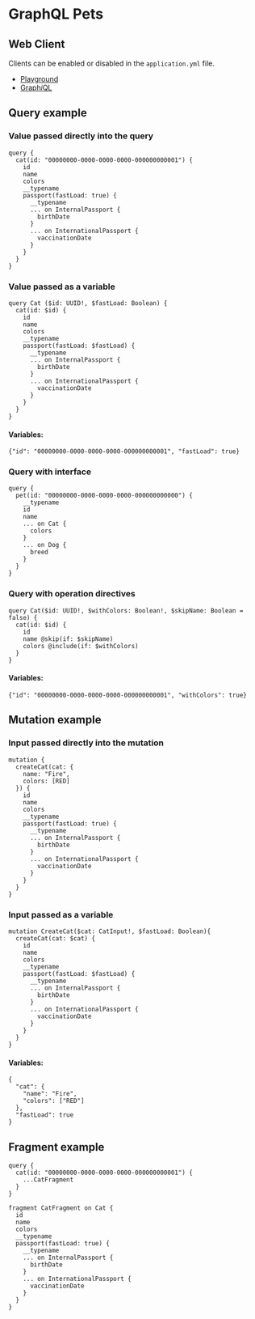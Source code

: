 # GraphQL Pets

## Web Client

Clients can be enabled or disabled in the `application.yml` file.

- [Playground](http://localhost:8080/playground)
- [Graph*i*QL](http://localhost:8080/graphiql)

## Query example

### Value passed directly into the query

```
query {
  cat(id: "00000000-0000-0000-0000-000000000001") {
    id
    name
    colors
    __typename
    passport(fastLoad: true) {
      __typename
      ... on InternalPassport {
        birthDate
      }
      ... on InternationalPassport {
        vaccinationDate
      }
    }
  }
}
```

### Value passed as a variable

```
query Cat ($id: UUID!, $fastLoad: Boolean) {
  cat(id: $id) {
    id
    name
    colors
    __typename
    passport(fastLoad: $fastLoad) {
      __typename
      ... on InternalPassport {
        birthDate
      }
      ... on InternationalPassport {
        vaccinationDate
      }
    }
  }
}
```

#### Variables:

```
{"id": "00000000-0000-0000-0000-000000000001", "fastLoad": true}
```

### Query with interface

```
query {
  pet(id: "00000000-0000-0000-0000-000000000000") {
    __typename
    id
    name
    ... on Cat {
      colors
    }
    ... on Dog {
      breed
    }
  }
}
```

### Query with operation directives

```
query Cat($id: UUID!, $withColors: Boolean!, $skipName: Boolean = false) {
  cat(id: $id) {
    id
    name @skip(if: $skipName)
    colors @include(if: $withColors)
  }
}
```

#### Variables:

```
{"id": "00000000-0000-0000-0000-000000000001", "withColors": true}
```

## Mutation example

### Input passed directly into the mutation

```
mutation {
  createCat(cat: {
    name: "Fire",
    colors: [RED]
  }) {
    id
    name
    colors
    __typename
    passport(fastLoad: true) {
      __typename
      ... on InternalPassport {
        birthDate
      }
      ... on InternationalPassport {
        vaccinationDate
      }
    }
  }
}
```

### Input passed as a variable

```
mutation CreateCat($cat: CatInput!, $fastLoad: Boolean){
  createCat(cat: $cat) {
    id
    name
    colors
    __typename
    passport(fastLoad: $fastLoad) {
      __typename
      ... on InternalPassport {
        birthDate
      }
      ... on InternationalPassport {
        vaccinationDate
      }
    }
  }
}
```

#### Variables:

```
{
  "cat": {
    "name": "Fire",
    "colors": ["RED"]
  },
  "fastLoad": true
}
```

## Fragment example

```
query {
  cat(id: "00000000-0000-0000-0000-000000000001") {
    ...CatFragment
  }
}

fragment CatFragment on Cat {
  id
  name
  colors
  __typename
  passport(fastLoad: true) {
    __typename
    ... on InternalPassport {
      birthDate
    }
    ... on InternationalPassport {
      vaccinationDate
    }
  }
}
```